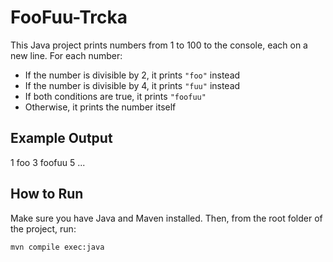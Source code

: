 # FooFuu-Trcka

This Java project prints numbers from 1 to 100 to the console, each on a new line.
For each number:
- If the number is divisible by 2, it prints `"foo"` instead
- If the number is divisible by 4, it prints `"fuu"` instead
- If both conditions are true, it prints `"foofuu"`
- Otherwise, it prints the number itself

## Example Output

1
foo
3
foofuu
5
...

## How to Run

Make sure you have Java and Maven installed.
Then, from the root folder of the project, run:

```bash
mvn compile exec:java